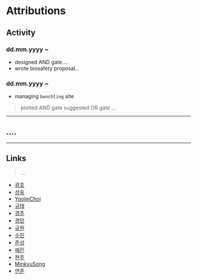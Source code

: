 # Attributions


## Activity
### dd.mm.yyyy ~ 
* designed AND gate....
* wrote biosafety proposal...
### dd.mm.yyyy ~
* managing `benchling` site
>plotted AND gate
>suggested OR gate
>...
---
## ....
---
## Links
>...


* [광호](https://github.com/KUAS-Korea/KUAS-2021-igem/blob/main/Team/광호.md)
* [성욱](https://github.com/KUAS-Korea/KUAS-2021-igem/blob/main/Team/성욱.md)
* [YoojinChoi](https://github.com/KUAS-Korea/KUAS-2021-igem/blob/main/Team/YoojinChoi.md)
* [규태](https://github.com/KUAS-Korea/KUAS-2021-igem/blob/main/Team/규태.md)
* [경주](https://github.com/KUAS-Korea/KUAS-2021-igem/blob/main/Team/경주.md)
* [경민](https://github.com/KUAS-Korea/KUAS-2021-igem/blob/main/Team/경민.md)
* [규원](https://github.com/KUAS-Korea/KUAS-2021-igem/blob/main/Team/규원.md)
* [수민](https://github.com/KUAS-Korea/KUAS-2021-igem/blob/main/Team/수민.md)
* [준성](https://github.com/KUAS-Korea/KUAS-2021-igem/blob/main/Team/준성.md)
* [예린](https://github.com/KUAS-Korea/KUAS-2021-igem/blob/main/Team/예린.md)
* [현주](https://github.com/KUAS-Korea/KUAS-2021-igem/blob/main/Team/현주.md)
* [MinkyuSong](https://github.com/KUAS-Korea/KUAS-2021-igem/blob/main/Team/민규.md)
* [연준](https://github.com/KUAS-Korea/KUAS-2021-igem/blob/main/Team/연준.md)
